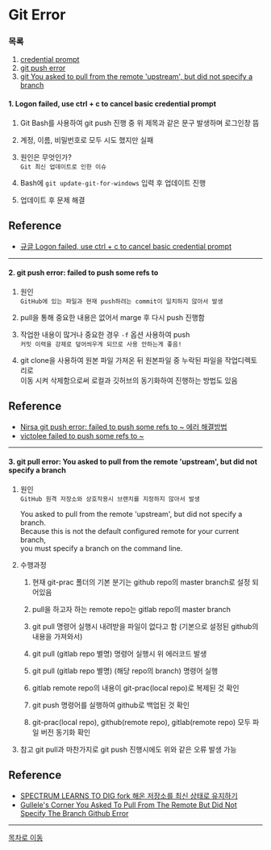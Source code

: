 # Git Error

### 목록

  1. [credential prompt](#1-logon-failed-use-ctrl--c-to-cancel-basic-credential-prompt)  
  2. [git push error](#2-git-push-error-failed-to-push-some-refs-to)  
  3. [git You asked to pull from the remote 'upstream', but did not specify a branch](#3-git-pull-error-you-asked-to-pull-from-the-remote-upstream-but-did-not-specify-a-branch)  

#### 1. Logon failed, use ctrl + c to cancel basic credential prompt
  1. Git Bash를 사용하여 git push 진행 중 위 제목과 같은 문구 발생하며 로그인창 뜸

  2. 계정, 이름, 비밀번호로 모두 시도 했지만 실패

  3. 원인은 무엇인가?  
     `Git 최신 업데이트로 인한 이슈`  

  4. Bash에 `git update-git-for-windows` 입력 후 업데이트 진행

  5. 업데이트 후 문제 해결

## Reference   
  - [규글 Logon failed, use ctrl + c to cancel basic credential prompt](https://kim6394.tistory.com/251)  
***

#### 2. git push error: failed to push some refs to
  1. 원인  
     `GitHub에 있는 파일과 현재 push하려는 commit이 일치하지 않아서 발생`  
  
  2. pull을 통해 중요한 내용은 없어서 marge 후 다시 push 진행함  
  
  3. 작업한 내용이 많거나 중요한 경우 `-f` 옵션 사용하여 push  
     `커밋 이력을 강제로 덮어씌우게 되므로 사용 안하는게 좋음!`  

  4. git clone을 사용하여 원본 파일 가져온 뒤 원본파일 중 누락된 파일을 작업디렉토리로  
     이동 시켜 삭제함으로써 로컬과 깃허브의 동기화하여 진행하는 방법도 있음  

## Reference   
  - [Nirsa git push error: failed to push some refs to ~ 에러 해결방법](https://nirsa.tistory.com/167)  
  - [victolee failed to push some refs to ~](https://victorydntmd.tistory.com/100)
***

#### 3. git pull error: You asked to pull from the remote 'upstream', but did not specify a branch
  1. 원인  
     `GitHub 원격 저장소와 상호작용시 브랜치를 지정하지 않아서 발생`
       
     You asked to pull from the remote 'upstream', but did not specify a branch.  
     Because this is not the default configured remote for your current branch,  
     you must specify a branch on the command line.  
     
  2. 수행과정
      1. 현재 git-prac 폴더의 기본 분기는 github repo의 master branch로 설정 되어있음  
      
      2. pull을 하고자 하는 remote repo는 gitlab repo의 master branch  
      
      3. git pull 명령어 실행시 내려받을 파일이 없다고 함 (기본으로 설정된 github의 내용을 가져와서)  
     
      4. git pull (gitlab repo 별명) 명령어 실행시 위 에러코드 발생  
      
      5. git pull (gitlab repo 별명) (해당 repo의 branch) 명령어 실행  
      
      6. gitlab remote repo의 내용이 git-prac(local repo)로 복제된 것 확인
      
      7. git push 명령어를 실행하여 github로 백업된 것 확인 
      
      8. git-prac(local repo), github(remote repo), gitlab(remote repo) 모두 파일 버전 동기화 확인 

   3. 참고
      git pull과 마찬가지로 git push 진행시에도 위와 같은 오류 발생 가능  

## Reference   
  - [SPECTRUM LEARNS TO DIG fork 해온 저장소를 최신 상태로 유지하기](http://spectrumdig.blogspot.com/2013/01/git-fork.html)  
  - [Gullele's Corner You Asked To Pull From The Remote But Did Not Specify The Branch Github Error](https://gullele.com/you-asked-to-pull-from-the-remote-but-did-not-specify-the-branch-github-error/)  

***
[목차로 이동](https://github.com/youngho-j/TIL/blob/main/Git/README.md "Go README.md")

